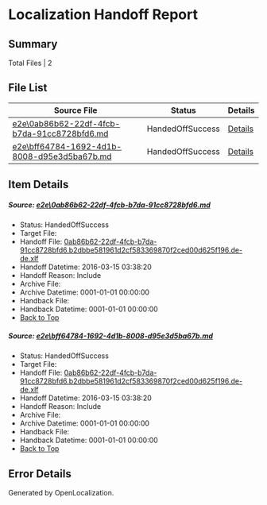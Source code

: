 # <a name='report-top'></a> Localization Handoff Report

## Summary
 Total Files | 2

## File List
 Source File | Status | Details 
 ----------- | ------ | ------- 
 [e2e\0ab86b62-22df-4fcb-b7da-91cc8728bfd6.md](https://github.com/OpenLocalizationTest/oltest/blob/170df0e8d4523a442f8233bbf3dd962060c46abf/e2e/0ab86b62-22df-4fcb-b7da-91cc8728bfd6.md) | HandedOffSuccess | [Details](#5438117d418e393ff88b8c37fdd06b6a801a81c31)
 [e2e\bff64784-1692-4d1b-8008-d95e3d5ba67b.md](https://github.com/OpenLocalizationTest/oltest/blob/170df0e8d4523a442f8233bbf3dd962060c46abf/e2e/bff64784-1692-4d1b-8008-d95e3d5ba67b.md) | HandedOffSuccess | [Details](#5438117d418e393ff88b8c37fdd06b6a801a81c33)

## Item Details
##### <a name='5438117d418e393ff88b8c37fdd06b6a801a81c31'></a> Source: [e2e\0ab86b62-22df-4fcb-b7da-91cc8728bfd6.md](https://github.com/OpenLocalizationTest/oltest/blob/170df0e8d4523a442f8233bbf3dd962060c46abf/e2e/0ab86b62-22df-4fcb-b7da-91cc8728bfd6.md)
* Status: HandedOffSuccess
* Target File: 
* Handoff File: [0ab86b62-22df-4fcb-b7da-91cc8728bfd6.b2dbbe581961d2cf583369870f2ced00d625f196.de-de.xlf](https://github.com/OpenLocalizationTestOrg/olhandoff/blob/78fa7130ec9a8817dba44205ead6692b9c388b37/ol-handoff/OpenLocalizationTestOrg/oltest.de-de/yuwzho/ht/0ab86b62-22df-4fcb-b7da-91cc8728bfd6.b2dbbe581961d2cf583369870f2ced00d625f196.de-de.xlf)
* Handoff Datetime: 2016-03-15 03:38:20
* Handoff Reason: Include
* Archive File: 
* Archive Datetime: 0001-01-01 00:00:00
* Handback File: 
* Handback Datetime: 0001-01-01 00:00:00
* [Back to Top](#report-top)

##### <a name='5438117d418e393ff88b8c37fdd06b6a801a81c33'></a> Source: [e2e\bff64784-1692-4d1b-8008-d95e3d5ba67b.md](https://github.com/OpenLocalizationTest/oltest/blob/170df0e8d4523a442f8233bbf3dd962060c46abf/e2e/bff64784-1692-4d1b-8008-d95e3d5ba67b.md)
* Status: HandedOffSuccess
* Target File: 
* Handoff File: [0ab86b62-22df-4fcb-b7da-91cc8728bfd6.b2dbbe581961d2cf583369870f2ced00d625f196.de-de.xlf](https://github.com/OpenLocalizationTestOrg/olhandoff/blob/78fa7130ec9a8817dba44205ead6692b9c388b37/ol-handoff/OpenLocalizationTestOrg/oltest.de-de/yuwzho/ht/0ab86b62-22df-4fcb-b7da-91cc8728bfd6.b2dbbe581961d2cf583369870f2ced00d625f196.de-de.xlf)
* Handoff Datetime: 2016-03-15 03:38:20
* Handoff Reason: Include
* Archive File: 
* Archive Datetime: 0001-01-01 00:00:00
* Handback File: 
* Handback Datetime: 0001-01-01 00:00:00
* [Back to Top](#report-top)


## Error Details

Generated by OpenLocalization.
